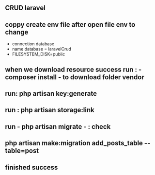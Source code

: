 ## CRUD laravel
## coppy create env file after open file env to change
-    connection database
-    name database = laravelCrud
-   FILESYSTEM_DISK=public
## when we download resource success run : - composer install - to download folder vendor
## run: php artisan key:generate
## run : php artisan storage:link 
## run - php artisan migrate - : check 

## php artisan make:migration add_posts_table --table=post

## finished success
